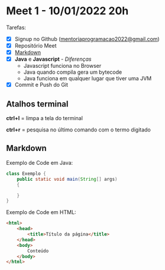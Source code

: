 # Meet 1 - 10/01/2022 20h

Tarefas: 

- [x] Signup no Github (mentoriaprogramacao2022@gmail.com)
- [x] Repositório Meet
- [x] [Markdown](https://docs.pipz.com/central-de-ajuda/learning-center/guia-basico-de-markdown#open)
- [x] **Java** e **Javascript** - *Diferenças*
    - Javascript funciona no Browser
    - Java quando compila gera um bytecode
    - Java funciona em qualquer lugar que tiver uma JVM
- [x] Commit e Push do Git

## Atalhos terminal

**ctrl+l** = limpa a tela do terminal

**ctrl+r** = pesquisa no último comando com o termo digitado

## Markdown

Exemplo de Code em Java:

```java
class Exemplo {
    public static void main(String[] args)
    {

    } 
}
```

Exemplo de Code em HTML:

```html
<html>
    <head>
        <title>Título da página</title>
    </head>
    <body>
        Conteúdo
    </body>
</html>
```